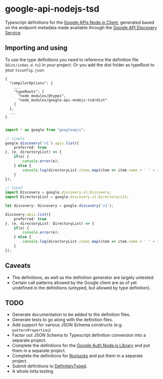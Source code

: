 # google-api-nodejs-tsd

Typescript definitions for the [Google APIs Node.js Client](https://github.com/google/google-api-nodejs-client), generated based on the endpoint metadata made available through the [Google API Discovery Service](https://developers.google.com/discovery/).

## Importing and using

To use the type definitions you need to reference the definition file (`dist/index.d.ts`) in your project.
Or you add the dist folder as typeRoot to your `tsconfig.json`:

```
{
  "compilerOptions": {
    ...
    "typeRoots": [
      "node_modules/@types",
      "node_modules/google-api-nodejs-tsd/dist"
    ]
  },
  ...
}
```


```TypeScript

import * as google from "googleapis";

// simple
google.discovery('v1').apis.list({
    preferred: true
}, (e, directoryList) => {
    if(e) {
        console.error(e);
    } else {
        console.log(directoryList.items.map(item => item.name + ' ' + item.version).join('\n'));
    }
});

// typed
import Discovery = google.discovery.v1.Discovery;
import DirectoryList = google.discovery.v1.DirectoryList;

let discovery: Discovery = google.discovery('v1');

discovery.apis.list({
    preferred: true
}, (e, directoryList: DirectoryList) => {
    if(e) {
        console.error(e);
    } else {
        console.log(directoryList.items.map(item => item.name + ' ' + item.version).join('\n'));
    }
});
```

## Caveats

*   The definitions, as well as the definition generator are largely untested.
*   Certain call patterns allowed by the Google client are as of yet undefined in the definitions (untyped, but allowed by type definition).

## TODO

*   Generate documentation to be added to the definition files.
*   Generate tests to go along with the definition files.
*   Add support for various JSON Schema constructs (e.g. `patternProperties`)
*   Factor out JSON Schema to Typescript definition conversion into a separate project.
*   Complete the definitions for the [Google Auth Node.js Library](https://github.com/google/google-auth-library-nodejs) and put them in a separate project.
*   Complete the definitions for [Nunjucks](https://mozilla.github.io/nunjucks/) and put them in a separate project.
*   Submit definitions to [DefinitelyTyped](http://definitelytyped.org/).
*   A whole lotta testing
